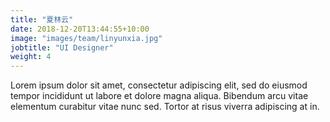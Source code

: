 ```yaml
---
title: "夏林云"
date: 2018-12-20T13:44:55+10:00
image: "images/team/linyunxia.jpg"
jobtitle: "UI Designer"
weight: 4
---
```


Lorem ipsum dolor sit amet, consectetur adipiscing elit, sed do eiusmod tempor incididunt ut labore et dolore magna aliqua. Bibendum arcu vitae elementum curabitur vitae nunc sed. Tortor at risus viverra adipiscing at in.
